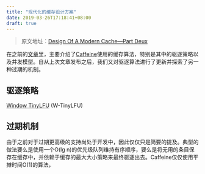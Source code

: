 ```yaml
---
title: "现代化的缓存设计方案"
date: 2019-03-26T17:18:41+08:00
draft: true
---
```


> 原文地址：[Design Of A Modern Cache—Part Deux](http://highscalability.com/blog/2019/2/25/design-of-a-modern-cachepart-deux.html)

在之前的[文章](http://highscalability.com/blog/2016/1/25/design-of-a-modern-cache.html)里，主要介绍了[Caffeine](https://github.com/ben-manes/caffeine)使用的缓存算法，特别是其中的驱逐策略以及并发模型。自从上次文章发布之后，我们又对驱逐算法进行了更新并探索了另一种过期的机制。

## 驱逐策略

[Window TinyLFU](https://dl.acm.org/citation.cfm?id=3149371) (W-TinyLFU)

## 过期机制

由于之前对于过期更高级的支持尚处于开发中，因此仅仅只是简要的提及。典型的做法要么是使用一个O(lg n)的优先级队列维持有序顺序，要么是将无用的条目保存在缓存中，并依赖于缓存的最大大小策略来最终驱逐出去。Caffeine仅仅使用平摊时间O(1)的算法，